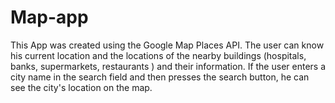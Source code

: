 # Map-app
This App was created using the Google Map Places API. The user can know his current location and the locations of the nearby buildings (hospitals, banks, supermarkets, restaurants ) and their information. If the user enters a city name in the search field and then presses the search button, he can see the city's location on the map.
